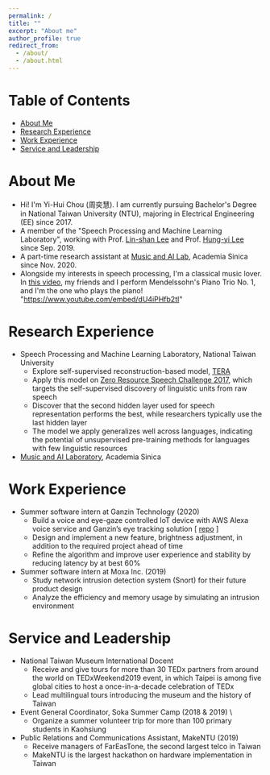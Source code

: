 ```yaml
---
permalink: /
title: ""
excerpt: "About me"
author_profile: true
redirect_from: 
  - /about/
  - /about.html
---
```

# Table of Contents
- [About Me](#about-me)
- [Research Experience](#research-experience)
- [Work Experience](#work-experience)
- [Service and Leadership](#sercice-and-leadership)

# About Me
* Hi! I'm Yi-Hui Chou (周奕慧). I am currently pursuing Bachelor's Degree in National Taiwan University (NTU), majoring in Electrical Engineering (EE) since 2017.
* A member of the "Speech Processing and Machine Learning Laboratory", working with Prof. [Lin-shan Lee](http://speech.ee.ntu.edu.tw/previous_version/lslNew.htm) and Prof. [Hung-yi Lee](http://speech.ee.ntu.edu.tw/~tlkagk/) since Sep. 2019.
* A part-time research assistant at [Music and AI Lab](https://musicai.citi.sinica.edu.tw/), Academia Sinica since Nov. 2020.
* Alongside my interests in speech processing, I'm a classical music lover. In [this video](https://www.youtube.com/watch?v=dU4iPHfb2tI&list=PLWxD9JBT-P09TzTE_kozSU4TOXfiVPGTA&index=11), my friends and I perform Mendelssohn's Piano Trio No. 1, and I'm the one who plays the piano!
"https://www.youtube.com/embed/dU4iPHfb2tI"

# Research Experience
* Speech Processing and Machine Learning Laboratory, National Taiwan University
  * Explore self-supervised reconstruction-based model, [TERA](https://github.com/andi611/Self-Supervised-Speech-Pretraining-and-Representation-Learning)  
  * Apply this model on [Zero Resource Speech Challenge 2017](https://zerospeech.com/2017/), which targets the self-supervised discovery of linguistic units from raw speech 
  * Discover that the second hidden layer used for speech representation performs the best, while researchers typically use the last hidden layer 
  * The model we apply generalizes well across languages, indicating the potential of unsupervised pre-training methods for languages with few linguistic resources 
* [Music and AI Laboratory](https://musicai.citi.sinica.edu.tw/), Academia Sinica 

# Work Experience
* Summer software intern at Ganzin Technology (2020)
  * Build a voice and eye-gaze controlled IoT device with AWS Alexa voice service and Ganzin’s eye tracking solution [ [repo](https://github.com/sophia1488/Voice-and-Eye-Gaze-Controlled-Light) ]
  * Design and implement a new feature, brightness adjustment, in addition to the required project ahead of time 
  * Refine the algorithm and improve user experience and stability by reducing latency by at best 60% 
* Summer software intern at Moxa Inc. (2019)
  * Study network intrusion detection system (Snort) for their future product design 
  * Analyze the efficiency and memory usage by simulating an intrusion environment 

# Service and Leadership
* National Taiwan Museum International Docent 
  * Receive and give tours for more than 30 TEDx partners from around the world on TEDxWeekend2019 event, in which Taipei is among five global cities to host a once-in-a-decade celebration of TEDx 
  * Lead multilingual tours introducing the museum and the history of Taiwan 
* Event General Coordinator, Soka Summer Camp (2018 & 2019)                                                                                        \
  * Organize a summer volunteer trip for more than 100 primary students in Kaohsiung 
* Public Relations and Communications Assistant, MakeNTU (2019)
  * Receive managers of FarEasTone, the second largest telco in Taiwan 
  * MakeNTU is the largest hackathon on hardware implementation in Taiwan 

